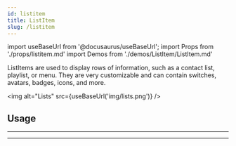 ```yaml
---
id: listitem
title: ListItem
slug: /listitem
---
```


import useBaseUrl from '@docusaurus/useBaseUrl';
import Props from './props/listitem.md'
import Demos from './demos/ListItem/ListItem.md'

ListItems are used to display rows of information, such as a contact list,
playlist, or menu. They are very customizable and can contain switches,
avatars, badges, icons, and more.

<img alt="Lists" src={useBaseUrl('img/lists.png')} />

## Usage

<Demos />

---

<Props />

---
